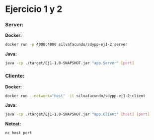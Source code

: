 # Ejercicio 1 y 2
### Server:
**Docker:**
```sh
docker run -p 4000:4000 silvafacundo/sdypp-ej1-2:server
```
**Java:**
```sh
java -cp ./target/Ej1-1.0-SNAPSHOT.jar "app.Server" [port]
```
### Cliente:
**Docker:**
```sh
docker run --network="host" -it silvafacundo/sdypp-ej1-2:client
```
**Java:**
```sh
java -cp ./target/Ej1-1.0-SNAPSHOT.jar "app.Client" [host] [port]
```
**Netcat:**
```sh
nc host port
```
